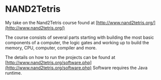 # NAND2Tetris
My take on the Nand2Tetris course found at
[http://www.nand2tetris.org/](http://www.nand2tetris.org/)

The course consists of several parts starting with building the most basic components of
a computer, the logic gates and working up to build the memory, CPU, computer, compiler and more.

The details on how to run the projects can be found at
[http://www.nand2tetris.org/software.php](http://www.nand2tetris.org/software.php)
Software requires the Java runtime.
